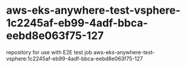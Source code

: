 # aws-eks-anywhere-test-vsphere-1c2245af-eb99-4adf-bbca-eebd8e063f75-127
repository for use with E2E test job aws-eks-anywhere-test-vsphere:1c2245af-eb99-4adf-bbca-eebd8e063f75-127
